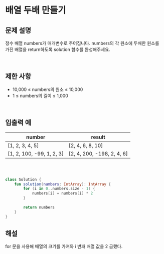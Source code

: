 # 배열 두배 만들기
## 문제 설명

정수 배열 numbers가 매개변수로 주어집니다. numbers의 각 원소에 두배한 원소를 가진 배열을 return하도록 solution 함수를 완성해주세요.

<br>

## 제한 사항

- 10,000 ≤ numbers의 원소 ≤ 10,000
- 1 ≤ numbers의 길이 ≤ 1,000

<br>

## 입출력 예
| number | result |
|--|--|
|[1, 2, 3, 4, 5]|[2, 4, 6, 8, 10]|
|[1, 2, 100, -99, 1, 2, 3]|[2, 4, 200, -198, 2, 4, 6]|

<br>

```kt

class Solution {
    fun solution(numbers: IntArray): IntArray {
        for (i in 0..numbers.size - 1) { 
            numbers[i] = numbers[i] * 2
        }
        
        return numbers
    }
}

```

## 해설

for 문을 사용해 배열의 크기를 가져와 i 번째 배열 값을 2 곱했다.